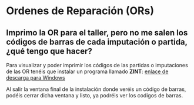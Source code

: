 # Ordenes de Reparación \(ORs\)

## Imprimo la OR para el taller, pero no me salen los códigos de barras de cada imputación o partida, ¿qué tengo que hacer?

Para visualizar y poder imprimir los códigos de las partidas o imputaciones de las OR tenéis que instalar un programa llamado **ZINT**: [enlace de descarga para Windows](https://github.com/downloads/zint/zint/Setup_Zint_2.4.2.0.exe)

Al salir la ventana final de la instalación donde veréis un código de barras, podéis cerrar dicha ventana y listo, ya podréis ver los codigos de barras.




